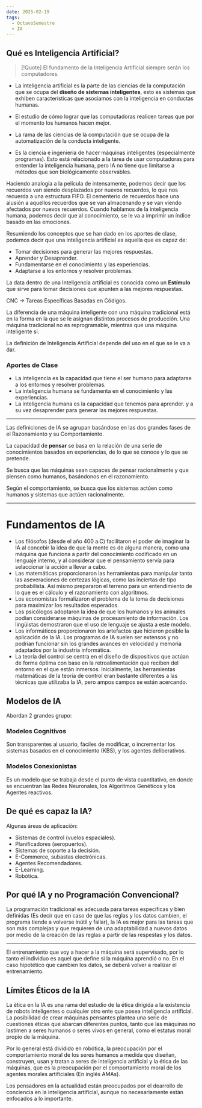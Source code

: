```yaml
---
date: 2025-02-19
tags:
  - OctavoSemestre
  - IA
---
```


## Qué es Inteligencia Artificial?

> [!Quote]
> El fundamento de la Inteligencia Artificial siempre serán los computadores.

 - La inteligencia artificial es la parte de las ciencias de la computación que se ocupa del **diseño de sistemas inteligentes**, esto es sistemas que exhiben características que asociamos con la inteligencia en conductas humanas.

- El estudio de cómo lograr que las computadoras realicen tareas que por el momento los humanos hacen mejor.

- La rama de las ciencias de la computación que se ocupa de la automatización de la conducta inteligente.
  
- Es la ciencia e ingeniería de hacer máquinas inteligentes (especialmente programas). Esto está relacionado a la tarea de usar computadoras para entender la inteligencia humana, pero IA no tiene que limitarse a métodos que son biológicamente observables.

Haciendo analogía a la película de intensamente, podemos decir que los recuerdos van siendo desplazados por nuevos recuerdos, lo que nos recuerda a una estructura FIFO. El cementerio de recuerdos hace una alusión a aquellos recuerdos que se van almacenando y se van viendo afectados por nuevos recuerdos. Cuando hablamos de la inteligencia humana, podemos decir que al conocimiento, se le va a imprimir un índice basado en las emociones.

Resumiendo los conceptos que se han dado en los aportes de clase, podemos decir que una inteligencia artificial es aquella que es capaz de:
- Tomar decisiones para generar las mejores respuestas.
- Aprender y Desaprender.
- Fundamentarse en el conocimiento y las experiencias.
- Adaptarse a los entornos y resolver problemas.

La data dentro de una Inteligencia artificial es conocida como un **Estímulo** que sirve para tomar decisiones que apunten a las mejores respuestas.

CNC -> Tareas Específicas Basadas en Códigos.

La diferencia de una máquina inteligente con una máquina tradicional está en la forma en la que se le asignan distintos procesos de producción. Una máquina tradicional no es reprogramable, mientras que una máquina inteligente si.

La definición de Inteligencia Artificial depende del uso en el que se le va a dar.
### Aportes de Clase

- La inteligencia es la capacidad que tiene el ser humano para adaptarse a los entornos y resolver problemas.
- La inteligencia humana se fundamenta en el conocimiento y las experiencias.
- La inteligencia humana es la capacidad que tenemos para aprender. y a su vez desaprender para generar las mejores respuestas.


---

Las definiciones de IA se agrupan basándose en las dos grandes fases de el Razonamiento y su Comportamiento.

La capacidad de **pensar** se basa en la relación de una serie de conocimientos basados en experiencias, de lo que se conoce y lo que se pretende.

Se busca que las máquinas sean capaces de pensar racionalmente y que piensen como humanos, basándonos en el razonamiento.

Según el comportamiento, se busca que los sistemas actúen como humanos y sistemas que actúen racionalmente.

--- 
# Fundamentos de IA

- Los filósofos (desde el año 400 a.C) facilitaron el poder de imaginar la IA al concebir la idea de que la mente es de alguna manera, como una máquina que funciona a partir del conocimiento codificado en un lenguaje interno, y al considerar que el pensamiento servía para selaccionar la acción a llevar a cabo.
- Las matemáticas proporcionaron las herramientas para manipular tanto las aseveraciones de certezas lógicas, como las inciertas de tipo probabilista. Así mismo prepararon el terreno para un entendimiento de lo que es el cálculo y el razonamiento con algoritmos.
- Los economistas formalizaron el problema de la toma de decisiones para maximizar los resultados esperados.
- Los psicólogos adoptaron la idea de que los humanos y los animales podían considerarse máquinas de procesamiento de información. Los lingüistas demostraron que el uso de lenguaje se ajusta a este modelo.
- Los informáticos proporcionaron los artefactos que hicieron posible la aplicación de la IA. Los programas de IA suelen ser extensos y no podrían funcionar sin los grandes avances en velocidad y memoria adaptados por la industria informática.
- La teoría del control se centra en el diseño de dispositivos que actúan de forma óptima con base en la retroalimentación que reciben del entorno en el que están inmersos. Inicialmente, las herramientas matemáticas de la teoría de control eran bastante diferentes a las técnicas que utilizaba la IA, pero ampos campos se están acercando.

## Modelos de IA
Abordan 2 grandes grupo:
### Modelos Cognitivos
Son transparentes al usuario, fáciles de modificar, o incrementar los sistemas basados en el conocimiento (KBS), y los agentes deliberativos.
### Modelos Conexionistas
Es un modelo que se trabaja desde el punto de vista cuantitativo, en donde se encuentran las Redes Neuronales, los Algoritmos Genéticos y los Agentes reactivos.

## De qué es capaz la IA?
Algunas áreas de aplicación:

- Sistemas de control (vuelos espaciales).
- Planificadores (aeropuertos).
- Sistemas de soporte a la decisión.
- E-Commerce, subastas electrónicas.
- Agentes Recomendadores.
- E-Learning.
- Robótica.

## Por qué IA y no Programación Convencional?
La programación tradicional es adecuada para tareas específicas y bien definidas (Es decir que en caso de que las reglas y los datos cambien, el programa tiende a volverse inútil y fallar), la IA es mejor para las tareas que son más complejas y que requieren de una adaptabilidad a nuevos datos por medio de la creación de las reglas a partir de las respestas y los datos.

---
El entrenamiento que voy a hacer a la máquina será supervisado, por lo tanto el individuo es aquel que define si la máquina aprendió o no. En el caso hipotético que cambien los datos, se deberá volver a realizar el entrenamiento. 

## Límites Éticos de la IA
La ética en la IA es una rama del estudio de la ética dirigida a la existencia de robots inteligentes o cualquier otro ente que posea inteligencia artificial. La posibilidad de crear máquinas pensantes plantea una serie de cuestiones éticas que abarcan diferentes puntos, tanto que las máquinas no lastimen a seres humanos o seres vivos en general, como el estatus moral propio de la máquina.

Por lo general está dividido en robótica, la preocupación por el comportamiento moral de los seres humanos a medida que diseñan, construyen, usan y tratan a seres de inteligencia artificial y la ética de las máquinas, que es la preocupación por el comportamiento moral de los agentes morales artificiales (En inglés AMAs).

Los pensadores en la actualidad están preocupados por el dearrollo de conciencia en la inteligencia artificial, aunque no necesariamente están enfocados a lo importante.